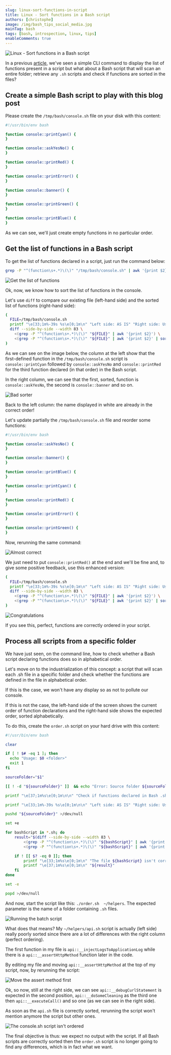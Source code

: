 ```yaml
---
slug: linux-sort-functions-in-script
title: Linux - Sort functions in a Bash script
authors: [christophe]
image: /img/bash_tips_social_media.jpg
mainTag: bash
tags: [bash, introspection, linux, tips]
enableComments: true
---
```

![Linux - Sort functions in a Bash script](/img/bash_tips_banner.jpg)

In a previous [article](/blog/linux-compare-two-versions-of-the-same-script), we've seen a simple CLI command to display the list of functions present in a script but what about a Bash script that will scan an entire folder; retrieve any `.sh` scripts and check if functions are sorted in the files?

<!-- truncate -->

## Create a simple Bash script to play with this blog post

Please create the `/tmp/bash/console.sh` file on your disk with this content:

<Snippet filename="/tmp/bash/console.sh">

```bash
#!/usr/bin/env bash

function console::printCyan() {
}

function console::askYesNo() {
}

function console::printRed() {
}

function console::printError() {
}

function console::banner() {
}

function console::printGreen() {
}

function console::printBlue() {
}
```

</Snippet>

As we can see, we'll just create empty functions in no particular order.

## Get the list of functions in a Bash script

To get the list of functions declared in a script, just run the command below:

```bash
grep -P "^(function\s+.*)\(\)" "/tmp/bash/console.sh" | awk '{print $2}' | sort
```

![Get the list of functions](./images/display_list_of_functions.png)

Ok, now, we know how to sort the list of functions in the console.

Let's use `diff` to compare our existing file (left-hand side) and the sorted list of functions (right-hand side):

```bash
(
  FILE=/tmp/bash/console.sh
  printf "\e[33;1m%-39s %s\e[0;1m\n" "Left side: AS IS" "Right side: Using correct sorter"
  diff --side-by-side --width 83 \
    <(grep -P "^(function\s+.*)\(\)" "${FILE}" | awk '{print $2}') \
    <(grep -P "^(function\s+.*)\(\)" "${FILE}" | awk '{print $2}' | sort)
)
```

As we can see on the image below, the column at the left show that the first-defined function in the `/tmp/bash/console.sh` script is `console::printCyan` followed by `console::askYesNo` and `console::printRed` for the third function declared (in that order) in the Bash script.

In the right column, we can see that the first, sorted, function is `console::askYesNo`, the second is `console::banner` and so on.

![Bad sorter](./images/bad_sorter.png)

Back to the left column: the name displayed in white are already in the correct order!

Let's update partially the `/tmp/bash/console.sh` file and reorder some functions:

<Snippet filename="/tmp/bash/console.sh">

```bash
#!/usr/bin/env bash

function console::askYesNo() {
}

function console::banner() {
}

function console::printBlue() {
}

function console::printCyan() {
}

function console::printRed() {
}

function console::printError() {
}

function console::printGreen() {
}
```

</Snippet>

Now, rerunning the same command:

![Almost correct](./images/almost_correct.png)

We just need to put `console::printRed()` at the end and we'll be fine and, to give some positive feedback, use this enhanced version:

```bash
(
  FILE=/tmp/bash/console.sh
  printf "\e[33;1m%-39s %s\e[0;1m\n" "Left side: AS IS" "Right side: Using correct sorter"
  diff --side-by-side --width 83 \
    <(grep -P "^(function\s+.*)\(\)" "${FILE}" | awk '{print $2}') \
    <(grep -P "^(function\s+.*)\(\)" "${FILE}" | awk '{print $2}' | sort) && printf "\n%s\n" "🎉 🎊 🕺 💃 👏 CONGRATULATIONS"
)
```

![Congratulations](./images/congratulations.png)

If you see this, perfect, functions are correctly ordered in your script.

## Process all scripts from a specific folder

We have just seen, on the command line, how to check whether a Bash script declaring functions does so in alphabetical order.

Let's move on to the industrialization of this concept: a script that will scan each .sh file in a specific folder and check whether the functions are defined in the file in alphabetical order.

If this is the case, we won't have any display so as not to pollute our console.

If this is not the case, the left-hand side of the screen shows the current order of function declarations and the right-hand side shows the expected order, sorted alphabetically.

To do this, create the `order.sh` script on your hard drive with this content:

<Snippet filename="order.sh">

```bash
#!/usr/bin/env bash

clear

if [ ! $# -eq 1 ]; then
  echo "Usage: $0 <folder>"
  exit 1
fi

sourceFolder="$1"

[[ ! -d "${sourceFolder}" ]]  && echo "Error: Source folder ${sourceFolder} not found." &&  exit 1

printf "\e[37;1m%s\e[0;1m\n\n" "Check if functions declared in Bash .sh script in folder ${sourceFolder} are correctly ordered in the file."

printf "\e[33;1m%-39s %s\e[0;1m\n\n" "Left side: AS IS" "Right side: Using correct sorter"

pushd "${sourceFolder}" >/dev/null

set +e

for bashScript in *.sh; do
    result="$(diff --side-by-side --width 83 \
        <(grep -P "^(function\s+.*)\(\)" "${bashScript}" | awk '{print $2}') \
        <(grep -P "^(function\s+.*)\(\)" "${bashScript}" | awk '{print $2}' | sort))"

    if ! [[ $? -eq 0 ]]; then
        printf "\e[33;1m%s\e[0;1m\n" "The file ${bashScript} isn't correctly ordered"
        printf "\e[37;1m%s\e[0;1m\n" "${result}"
    fi
done

set -e

popd >/dev/null
```

</Snippet>

And now, start the script like this: `./order.sh  ~/helpers`. The expected parameter is the name of a folder containing `.sh` files.

![Running the batch script](./images/batch_script.png)

What does that means?  My `~/helpers/api.sh` script is actually (left side) really poorly sorted since there are a lot of differences with the right column (perfect ordering).

The first function in my file is `api::__injectLogsToApplicationLog` while there is a `api::__assertHttpMethod` function later in the code.

By editing my file and moving `api::__assertHttpMethod` at the top of my script, now, by rerunning the script:

![Move the assert method first](./images/api_move_assert_first.png)

Ok, so now, still at the right side, we can see `api::__debugCurlStatement` is expected in the second position, `api::__doSomeCleaning` as the third one then `api::__executeCall()` and so one (as we can see in the right side).

As soon as the `api.sh` file is correctly sorted, rerunning the script won't mention anymore the script but other ones.

![The console.sh script isn't ordered](./images/console.png)

The final objective is thus: we expect no output with the script. If all Bash scripts are correctly sorted then the `order.sh` script is no longer going to find any differences, which is in fact what we want.
